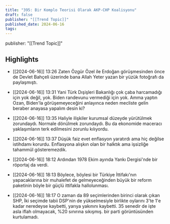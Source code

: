 ```yaml
---
title: "395: Bir Komplo Teorisi Olarak AKP-CHP Koalisyonu"
draft: false
publisher: "[[Trend Topic]]"
published_date: 2024-06-16
tags:
---
```

publisher: "[[Trend Topic]]"


## Highlights
* [[2024-06-16]] 13:26  Zaten Özgür Özel ile Erdoğan görüşmesinden önce de Devlet Bahçeli üzerinde bana Allah Yeter yazan bir yüzük fotoğrafı da paylaşmıştı.

* [[2024-06-16]] 13:31  Yani Türk Dışişleri Bakanlığı çok çaba harcamadığı için yok değil, yok. Biden randevunu vermediği için yok. Amma yaptın Ozan, Biden'la görüşemeyeceğini anlayınca neden mecliste gelin beraber anayasa yapalım desin ki?

* [[2024-06-16]] 13:35  Haliyle ilişkiler kurumsal düzeyde yürütülmek zorundaydı. Normale dönülmek zorundaydı. Bu da ekonomide maceracı yaklaşımların terk edilmesini zorunlu kılıyordu.

* [[2024-06-16]] 13:37  Düşük faiz evet enflasyon yaratırdı ama hiç değilse istihdamı korurdu. Enflasyona alışkın olan bir halktık ama işsizliğe tahammül gösteremezdik.

* [[2024-06-16]] 18:12  Ardından 1978 Ekim ayında Yankı Dergisi'nde bir röportaj da verdi.

* [[2024-06-16]] 18:13  Böylece, böylesi bir Türkiye İttifakı'nın yapacaklarına bir muhalefet de gelmeyeceğinden büyük bir reform paketinin böyle bir güçlü ittifakla hallolunması.

* [[2024-06-16]] 18:17  O zaman da 89 seçimlerinden birinci olarak çıkan SHP, İki seçimde tabii DSP'nin de yükselmesiyle birlikte oylarını 3'te 1'e kadar neredeyse kaybetti, yarıya yakınını kaybetti. 35 senedir de işte asla iflah olmayacak, %20 sınırına sıkışmış. bir parti görüntüsünden kurtulamadı.

